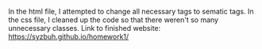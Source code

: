In the html file, I attempted to change all necessary tags to sematic tags. 
In the css file, I cleaned up the code so that there weren't so many unnecessary classes.
Link to finished website: https://syzbuh.github.io/homework1/